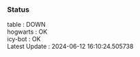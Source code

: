 ### Status


table : DOWN  
hogwarts : OK  
icy-bot : OK  
Latest Update : 2024-06-12 16:10:24.505738
